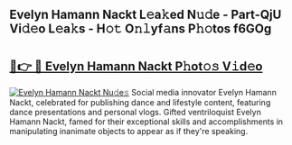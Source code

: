 ## Evelyn Hamann Nackt L𝚎a𝚔ed N𝚞𝚍e - Part-QjU Vi𝚍𝚎o L𝚎a𝚔s - H𝚘𝚝 O𝚗𝚕yf𝚊ns P𝚑𝚘tos f6GOg

# <h2><a href="http://kfare5.oniu.top/?m=Evelyn+Hamann+Nackt">🔗👉 🔴 Evelyn Hamann Nackt P𝚑ot𝚘𝚜 V𝚒d𝚎o</a></h2>

[![Evelyn Hamann Nackt Nu𝚍e𝚜](https://i.imgur.com/0qMVB7G.gif)](http://kfare5.oniu.top/?m=Evelyn+Hamann+Nackt)
Social media innovator Evelyn Hamann Nackt, celebrated for publishing dance and lifestyle content, featuring dance presentations and personal vlogs. Gifted ventriloquist Evelyn Hamann Nackt, famed for their exceptional skills and accomplishments in manipulating inanimate objects to appear as if they're speaking.  
